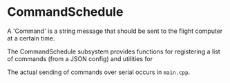 # CommandSchedule

A 'Command' is a string message that should be sent to the flight computer at a certain time.

The CommandSchedule subsystem provides functions for registering a list of commands (from a JSON config)
and utilities for 

The actual sending of commands over serial occurs in `main.cpp`.